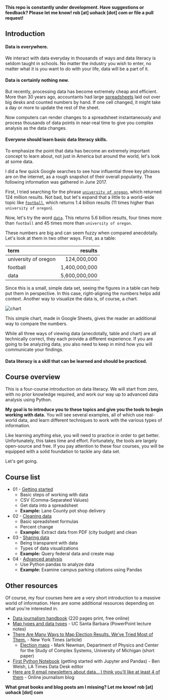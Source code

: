 **This repo is constantly under development. Have suggestions or feedback? Please let me know! rob [at] uohack [dot] com or file a pull request!**

## Introduction

#### Data is everywhere.

We interact with data everyday in thousands of ways and data literacy is seldom taught in schools. No matter the industry you wish to enter, no matter what it is you want to do with your life, data will be a part of it.

#### Data is certainly nothing new.

But recently, processing data has become extremely cheap and efficient. More than 30 years ago, accountants had large [spreadsheets](http://www.npr.org/sections/money/2015/02/25/389027988/episode-606-spreadsheets) laid out over big desks and counted numbers by hand. If one cell changed, it might take a day or more to update the rest of the sheet.

Now computers can render changes to a spreadsheet instantaneously and process thousands of data points in near-real time to give you complex analysis as the data changes.

#### Everyone should learn basic data literacy skills.

To emphasize the point that data has become an extremely important concept to learn about, not just in America but around the world, let's look at some data.

I did a few quick Google searches to see how influential three key phrases are on the internet, as a rough snapshot of their overall popularity. The following information was gathered in June 2017.

First, I tried searching for the phrase [`university of oregon`](https://www.google.com/search?q=university+of+oregon), which returned 124 million results. Not bad, but let's expand that a little to a world-wide topic like [`football`](https://www.google.com/search?q=football), which returns 1.4 billion results (11 times higher than `university of oregon`).

Now, let's try the word [`data`](https://www.google.com/search?q=data). This returns 5.6 billion results, four times more than `football` and 45 times more than `university of oregon`.

These numbers are big and can seem fuzzy when compared anecdotally. Let's look at them in two other ways. First, as a table:

| term | results |
| :--- | ---: |
| university of oregon | 124,000,000 |
| football | 1,400,000,000 |
| data | 5,600,000,000 |

Since this is a small, simple data set, seeing the figures in a table can help put them in perspective. In this case, right-aligning the numbers helps add context. Another way to visualize  the data is, of course, a chart.

![chart](https://user-images.githubusercontent.com/4853944/27520886-8fa376f4-59c9-11e7-9fa6-51480c0cde63.png)

This simple chart, made in Google Sheets, gives the reader an additional way to compare the numbers.

While all three ways of viewing data (anecdotally, table and chart) are all technically correct, they each provide a different experience. If you are going to be analyzing data, you also need to keep in mind how you will communicate your findings.

#### Data literacy is a skill that can be learned and should be practiced.

## Course overview

This is a four-course introduction on data literacy. We will start from zero, with no prior knowledge required, and work our way up to advanced data analysis using Python.

**My goal is to introduce you to these topics and give you the tools to begin working with data.** You will see several examples, all of which use real-world data, and learn different techniques to work with the various types of information.

Like learning anything else, you will need to practice in order to get better. Unfortunately, this takes time and effort. Fortunately, the tools are largely open-source and free. If you pay attention to these four courses, you will be equipped with a solid foundation to tackle any data set.

Let's get going.

## Course list

* 01 - [Getting started](https://github.com/uohack/data-literacy/tree/master/01-getting-started)
  * Basic steps of working with data
  * CSV (Comma-Separated Values)
  * Get data into a spreadsheet
  * **Example:** Lane County pot shop delivery
* 02 - [Cleaning data](https://github.com/uohack/data-literacy/tree/master/02-cleaning-data)
  * Basic spreadsheet formulas
  * Percent change
  * **Example:** Extract data from PDF (city budget) and clean
* 03 - [Sharing data](https://github.com/uohack/data-literacy/tree/master/03-sharing-data)
  * Being transparent with data
  * Types of data visualizations
  * **Example:** Query federal data and create map
* 04 - [Advanced analysis](https://github.com/uohack/data-literacy/tree/master/04-advanced-analysis)
  * Use Python pandas to analyze data
  * **Example:** Examine campus parking citations using Pandas

## Other resources

Of course, my four courses here are a very short introduction to a massive world of information. Here are some additional resources depending on what you're interested in.

* [Data journalism handbook](http://datajournalismhandbook.org/) (220 pages print, free online)
* [Map types and data types](http://www.geog.ucsb.edu/~kclarke/Geography183/Lecture06.pdf) - UC Santa Barbara (PowerPoint lecture notes)
* [There Are Many Ways to Map Election
Results. We’ve Tried Most of Them.](https://www.nytimes.com/interactive/2016/11/01/upshot/many-ways-to-map-election-results.html) - New York Times (article)  
    * [Election maps](http://www-personal.umich.edu/~mejn/election/2016/) - Mark Newman, Department of Physics and Center for the Study of Complex Systems, University of Michigan (short paper)
* [First Python Notebook](http://www.firstpythonnotebook.org/index.html) (getting started with Jupyter and Pandas) - Ben Welsh, LA Times Data Desk editor
* [Here are 9 email newsletters about data… I think you’ll like at least 4 of them](https://onlinejournalismblog.com/2017/09/19/email-newsletters-about-data-journalism/#more-24944) - Online journalism blog

**What great books and blog posts am I missing? Let me know! rob [at] uohack [dot] com**
